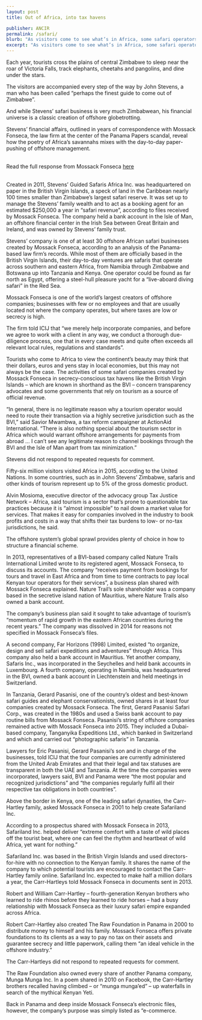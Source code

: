 ```yaml
---
layout: post
title: Out of Africa, into tax havens

publisher: ANCIR
permalink: /safari/
blurb: "As visitors come to see what’s in Africa, some safari operators’ profits head offshore, writes Will Fitzgibbon"
excerpt: "As visitors come to see what’s in Africa, some safari operators’ profits head offshore, writes Will Fitzgibbon"
---
```


Each year, tourists cross the plains of central Zimbabwe to sleep near the roar of Victoria Falls, track elephants, cheetahs and pangolins, and dine under the stars.
 
The visitors are accompanied every step of the way by John Stevens, a man who has been called “perhaps the finest guide to come out of Zimbabwe”.
 
And while Stevens’ safari business is very much Zimbabwean, his financial universe is a classic creation of offshore globetrotting.
 
Stevens’ financial affairs, outlined in years of correspondence with Mossack Fonseca, the law firm at the center of the Panama Papers scandal, reveal how the poetry of Africa’s savannahs mixes with the day-to-day paper-pushing of offshore management.
 
<br/>
<div class="panel panel-default">
  <div class="panel-heading">
  Read the full response from Mossack Fonseca <a href="https://sourceafrica.net/documents/24692-ANCIR-L-PanamaPapers-L-Mossack-Fonseca-Responds.html" target="_blank">here</a>
  </div>
</div>
<br/>

Created in 2011, Stevens’ Guided Safaris Africa Inc. was headquartered on paper in the British Virgin Islands, a speck of land in the Caribbean nearly 100 times smaller than Zimbabwe’s largest safari reserve. It was set up to manage the Stevens’ family wealth and to act as a booking agent for an estimated $250,000 a year in “safari revenue”, according to files received by Mossack Fonseca. The company held a bank account in the Isle of Man, an offshore financial center in the Irish Sea between Great Britain and Ireland, and was owned by Stevens’ family trust.
 
Stevens’ company is one of at least 30 offshore African safari businesses created by Mossack Fonseca, according to an analysis of the Panama-based law firm’s records. While most of them are officially based in the British Virgin Islands, their day-to-day ventures are safaris that operate across southern and eastern Africa, from Namibia through Zimbabwe and Botswana up into Tanzania and Kenya. One operator could be found as far north as Egypt, offering a steel-hull pleasure yacht for a “live-aboard diving safari” in the Red Sea.
 
Mossack Fonseca is one of the world’s largest creators of offshore companies; businesses with few or no employees and that are usually located not where the company operates, but where taxes are low or secrecy is high.
 
The firm told ICIJ that “we merely help incorporate companies, and before we agree to work with a client in any way, we conduct a thorough due-diligence process, one that in every case meets and quite often exceeds all relevant local rules, regulations and standards”.
 
Tourists who come to Africa to view the continent’s beauty may think that their dollars, euros and yens stay in local economies, but this may not always be the case. The activities of some safari companies created by Mossack Fonseca in secrecy-conscious tax havens like the British Virgin Islands – which are known in shorthand as the BVI – concern transparency advocates and some governments that rely on tourism as a source of official revenue.
 
“In general, there is no legitimate reason why a tourism operator would need to route their transaction via a highly secretive jurisdiction such as the BVI,” said Savior Mwambwa, a tax reform campaigner at ActionAid International. “There is also nothing special about the tourism sector in Africa which would warrant offshore arrangements for payments from abroad ... I can’t see any legitimate reason to channel bookings through the BVI and the Isle of Man apart from tax minimization.”
 
Stevens did not respond to repeated requests for comment.
 
Fifty-six million visitors visited Africa in 2015, according to the United Nations. In some countries, such as in John Stevens’ Zimbabwe, safaris and other kinds of tourism represent up to 5% of the gross domestic product.
 
Alvin Mosioma, executive director of the advocacy group Tax Justice Network – Africa, said tourism is a sector that’s prone to questionable tax practices because it is “almost impossible” to nail down a market value for services. That makes it easy for companies involved in the industry to book profits and costs in a way that shifts their tax burdens to low- or no-tax jurisdictions, he said.
 
The offshore system’s global sprawl provides plenty of choice in how to structure a financial scheme.
 
In 2013, representatives of a BVI-based company called Nature Trails International Limited wrote to its registered agent, Mossack Fonseca, to discuss its accounts. The company “receives payment from bookings for tours and travel in East Africa and from time to time contracts to pay local Kenyan tour operators for their services”, a business plan shared with Mossack Fonseca explained. Nature Trail’s sole shareholder was a company based in the secretive island nation of Mauritius, where Nature Trails also owned a bank account.
 
The company’s business plan said it sought to take advantage of tourism’s “momentum of rapid growth in the eastern African countries during the recent years.” The company was dissolved in 2014 for reasons not specified in Mossack Fonseca’s files.
 
A second company, Far Horizons (1998) Limited, existed “to organize, design and sell safari expeditions and adventures” through Africa. This company also held a bank account in Mauritius.  Yet another company, Safaris Inc., was incorporated in the Seychelles and held bank accounts in Luxembourg.  A fourth company, operating in Namibia, was headquartered in the BVI, owned a bank account in Liechtenstein and held meetings in Switzerland.
 
In Tanzania, Gerard Pasanisi, one of the country’s oldest and best-known safari guides and elephant conservationists, owned shares in at least four companies created by Mossack Fonseca. The first, Gerard Pasanisi Safari Corp., was created in the 1980s and used a Swiss bank account to pay routine bills from Mossack Fonseca. Pasanisi’s string of offshore companies remained active with Mossack Fonseca into 2015. They included a Dubai-based company, Tanganyika Expeditions Ltd., which banked in Switzerland and which and carried out “photographic safaris” in Tanzania.
 
Lawyers for Eric Pasanisi, Gerard Pasanisi’s son and in charge of the businesses, told ICIJ that the four companies are currently administered from the United Arab Emirates and that their legal and tax statuses are transparent in both the UAE and Tanzania. At the time the companies were incorporated, lawyers said, BVI and Panama were “the most popular and recognized jurisdictions” and “the companies regularly fulfil all their respective tax obligations in both countries”. 
 
Above the border in Kenya, one of the leading safari dynasties, the Carr-Hartley family, asked Mossack Fonseca in 2001 to help create Safariland Inc.
 
According to a prospectus shared with Mossack Fonseca in 2013, Safariland Inc. helped deliver “extreme comfort with a taste of wild places off the tourist beat, where one can feel the rhythm and heartbeat of wild Africa, yet want for nothing.”
 
Safariland Inc. was based in the British Virgin Islands and used directors-for-hire with no connection to the Kenyan family.  It shares the name of the company to which potential tourists are encouraged to contact the Carr-Hartley family online. Safariland Inc. expected to make half a million dollars a year, the Carr-Hartleys told Mossack Fonseca in documents sent in 2013.
 
Robert and William Carr-Hartley – fourth-generation Kenyan brothers who learned to ride rhinos before they learned to ride horses – had a busy relationship with Mossack Fonseca as their luxury safari empire expanded across Africa.
 
Robert Carr-Hartley also created The Raw Foundation in Panama in 2000 to distribute money to himself and his family. Mossack Fonseca offers private foundations to its clients as a way to pay no tax on their assets and guarantee secrecy and little paperwork, calling them “an ideal vehicle in the offshore industry.”
 
The Carr-Hartleys did not respond to repeated requests for comment.
 
The Raw Foundation also owned every share of another Panama company, Munga Munga Inc. In a poem shared in 2010 on Facebook, the Carr-Hartley brothers recalled having climbed – or “munga munga’ed” – up waterfalls in search of the mythical Kenyan Yeti.
 
Back in Panama and deep inside Mossack Fonseca’s electronic files, however, the company’s purpose was simply listed as “e-commerce.

 
